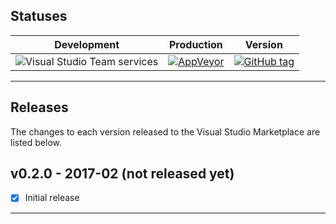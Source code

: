 ## Statuses

| Development | Production | Version |
|:-----------:|:----------:|:-------:|
| ![Visual Studio Team services](https://img.shields.io/vso/build/lumiinus/f216dc0e-1381-47f0-a1c5-fd85f180cded/8.svg) | [![AppVeyor](https://img.shields.io/appveyor/ci/luminous-software/luminous-code.svg)]() | [![GitHub tag](https://img.shields.io/github/tag/luminous-software/luminous-code.svg)]() |

---

## Releases

The changes to each version released to the Visual Studio Marketplace are listed below.

## v0.2.0 - 2017-02 (not released yet)

- [x] Initial release

---
